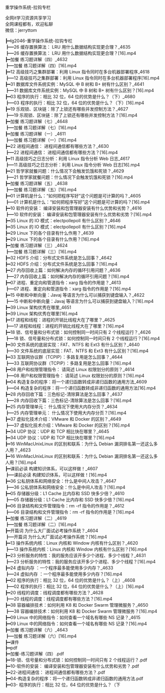 重学操作系统-拉钩专栏

全网it学习资源共享学习<br>全网课程都有，欢迎私聊<br>微信：jerryttom<br>

┣━lg2046-重学操作系统-拉钩专栏<br> ┣━26 缓存置换算法： LRU 用什么数据结构实现更合理？_4635<br> ┣━26 缓存置换算法： LRU 用什么数据结构实现更合理？[16].mp4<br> ┣━加餐 练习题详解（四）_4632<br> ┣━加餐 练习题详解（四）[16].mp4<br> ┣━12 高级技巧之集群部署：利用 Linux 指令同时在多台机器部署程序_4618<br> ┣━12 高级技巧之集群部署：利用 Linux 指令同时在多台机器部署程序[16].mp4<br> ┣━31 数据库文件系统实例：MySQL 中 B 树和 B+ 树有什么区别？_4641<br> ┣━31 数据库文件系统实例：MySQL 中 B 树和 B+ 树有什么区别？[16].mp4<br> ┣━03 程序的执行：相比 32 位，64 位的优势是什么？（下）_4680<br> ┣━03 程序的执行：相比 32 位，64 位的优势是什么？（下）[16].mp4<br> ┣━19 乐观锁、区块链：除了上锁还有哪些并发控制方法？_4627<br> ┣━19 乐观锁、区块链：除了上锁还有哪些并发控制方法？[16].mp4<br> ┣━加餐 练习题详解（七）_4648<br> ┣━加餐 练习题详解（七）[16].mp4<br> ┣━加餐 练习题详解（一）_4611<br> ┣━加餐 练习题详解（一）[16].mp4<br> ┣━22 进程间通信： 进程间通信都有哪些方法？_4630<br> ┣━22 进程间通信： 进程间通信都有哪些方法？[16].mp4<br> ┣━11 高级技巧之日志分析：利用 Linux 指令分析 Web 日志_4617<br> ┣━11 高级技巧之日志分析：利用 Linux 指令分析 Web 日志[16].mp4<br> ┣━21 哲学家就餐问题：什么情况下会触发饥饿和死锁？_4629<br> ┣━21 哲学家就餐问题：什么情况下会触发饥饿和死锁？[16].mp4<br> ┣━加餐 练习题详解（五）_4638<br> ┣━加餐 练习题详解（五）[16].mp4<br> ┣━01 计算机是什么：“如何把程序写好”这个问题是可计算的吗？_4605<br> ┣━01 计算机是什么：“如何把程序写好”这个问题是可计算的吗？[16].mp4<br> ┣━10 软件的安装： 编译安装和包管理器安装有什么优势和劣势？_4616<br> ┣━10 软件的安装： 编译安装和包管理器安装有什么优势和劣势？[16].mp4<br> ┣━35 Linux 的 IO 模式：electpollepoll 有什么区别？_4646<br> ┣━35 Linux 的 IO 模式：electpollepoll 有什么区别？[16].mp4<br> ┣━29 Linux 下的各个目录有什么作用？_4639<br> ┣━29 Linux 下的各个目录有什么作用？[16].mp4<br> ┣━加餐 练习题详解（三）_4624<br> ┣━加餐 练习题详解（三）[16].mp4<br> ┣━32 HDFS 介绍：分布式文件系统是怎么回事？_4642<br> ┣━32 HDFS 介绍：分布式文件系统是怎么回事？[16].mp4<br> ┣━27 内存回收上篇：如何解决内存的循环引用问题？_4636<br> ┣━27 内存回收上篇：如何解决内存的循环引用问题？[16].mp4<br> ┣━07 进程、重定向和管道指令：xarg 指令的作用是？_4613<br> ┣━07 进程、重定向和管道指令：xarg 指令的作用是？[16].mp4<br> ┣━15 中断和中断向量：Javaj 等语言为什么可以捕获到键盘输入？_4622<br> ┣━15 中断和中断向量：Javaj 等语言为什么可以捕获到键盘输入？[16].mp4<br> ┣━39 Linux 架构优秀在哪里_4651<br> ┣━39 Linux 架构优秀在哪里[16].mp4<br> ┣━17 进程和线程：进程的开销比线程大在了哪里？_4625<br> ┣━17 进程和线程：进程的开销比线程大在了哪里？[16].mp4<br> ┣━18 锁、信号量和分布式锁：如何控制同一时间只有 2 个线程运行？_4626<br> ┣━18 锁、信号量和分布式锁：如何控制同一时间只有 2 个线程运行？[16].mp4<br> ┣━30 文件系统的底层实现：FAT、NTFS 和 Ext3 有什么区别？_4640<br> ┣━30 文件系统的底层实现：FAT、NTFS 和 Ext3 有什么区别？[16].mp4<br> ┣━33 互联网协议群（TCPIP）：多路复用是怎么回事？_4644<br> ┣━33 互联网协议群（TCPIP）：多路复用是怎么回事？[16].mp4<br> ┣━08 用户和权限管理指令： 请简述 Linux 权限划分的原则？_4614<br> ┣━08 用户和权限管理指令： 请简述 Linux 权限划分的原则？[16].mp4<br> ┣━04 构造复杂的程序：将一个递归函数转成非递归函数的通用方法_4609<br> ┣━04 构造复杂的程序：将一个递归函数转成非递归函数的通用方法[16].mp4<br> ┣━28 内存回收下篇：三色标记-清除算法是怎么回事？_4637<br> ┣━28 内存回收下篇：三色标记-清除算法是怎么回事？[16].mp4<br> ┣━25 内存管理单元： 什么情况下使用大内存分页？_4634<br> ┣━25 内存管理单元： 什么情况下使用大内存分页？[16].mp4<br> ┣━37 虚拟化技术介绍：VMware 和 Docker 的区别？_4649<br> ┣━37 虚拟化技术介绍：VMware 和 Docker 的区别？[16].mp4<br> ┣━34 UDP 协议：UDP 和 TCP 相比快在哪里？_4645<br> ┣━34 UDP 协议：UDP 和 TCP 相比快在哪里？[16].mp4<br> ┣━16 WinMacUnixLinux 的区别和联系：为什么 Debian 漏洞排名第一还这么多人用？_4623<br> ┣━16 WinMacUnixLinux 的区别和联系：为什么 Debian 漏洞排名第一还这么多人用？[16].mp4<br> ┣━课前必读 构建知识体系，可以这样做！_4607<br> ┣━课前必读 构建知识体系，可以这样做！[16].mp4<br> ┣━36 公私钥体系和网络安全：什么是中间人攻击？_4647<br> ┣━36 公私钥体系和网络安全：什么是中间人攻击？[16].mp4<br> ┣━05 存储器分级：L1 Cache 比内存和 SSD 快多少倍？_4610<br> ┣━05 存储器分级：L1 Cache 比内存和 SSD 快多少倍？[16].mp4<br> ┣━06 目录结构和文件管理指令：rm -rf 指令的作用是？_4612<br> ┣━06 目录结构和文件管理指令：rm -rf 指令的作用是？[16].mp4<br> ┣━加餐 练习题详解（二）_4619<br> ┣━加餐 练习题详解（二）[16].mp4<br> ┣━开篇词 为什么大厂面试必考操作系统？_4604<br> ┣━开篇词 为什么大厂面试必考操作系统？[16].mp4<br> ┣━13 操作系统内核：Linux 内核和 Window 内核有什么区别？_4620<br> ┣━13 操作系统内核：Linux 内核和 Window 内核有什么区别？[16].mp4<br> ┣━23 分析服务的特性：我的服务应该开多少个进程、多少个线程？_4631<br> ┣━23 分析服务的特性：我的服务应该开多少个进程、多少个线程？[16].mp4<br> ┣━24 虚拟内存 ：一个程序最多能使用多少内存？_4633<br> ┣━24 虚拟内存 ：一个程序最多能使用多少内存？[16].mp4<br> ┣━02 程序的执行：相比 32 位，64 位的优势是什么？（上）_4608<br> ┣━02 程序的执行：相比 32 位，64 位的优势是什么？（上）[16].mp4<br> ┣━20 线程的调度：线程调度都有哪些方法？_4628<br> ┣━20 线程的调度：线程调度都有哪些方法？[16].mp4<br> ┣━38 容器编排技术：如何利用 K8 和 Docker Swarm 管理微服务？_4650<br> ┣━38 容器编排技术：如何利用 K8 和 Docker Swarm 管理微服务？[16].mp4<br> ┣━09 Linux 中的网络指令：如何查看一个域名有哪些 NS 记录？_4615<br> ┣━09 Linux 中的网络指令：如何查看一个域名有哪些 NS 记录？[16].mp4<br> ┣━加餐 练习题详解（六）_4643<br> ┣━加餐 练习题详解（六）[16].mp4<br> ┣━课件<br> ┣━pdf<br> ┣━加餐-练习题详解（四）.pdf<br> ┣━18-锁、信号量和分布式锁：如何控制同一时间只有 2 个线程运行？.pdf<br> ┣━10-软件的安装： 编译安装和包管理器安装有什么优势和劣势？.pdf<br> ┣━22-进程间通信： 进程间通信都有哪些方法？.pdf<br> ┣━04-构造复杂的程序：将一个递归函数转成非递归函数的通用方法.pdf<br> ┣━03- 程序的执行：相比 32 位，64 位的优势是什么？（下